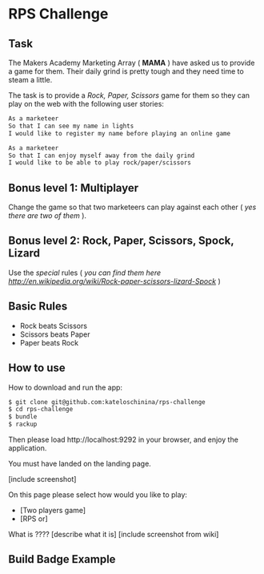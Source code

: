 # RPS Challenge

Task
----

The Makers Academy Marketing Array ( **MAMA** ) have asked us to provide a game for them. Their daily grind is pretty tough and they need time to steam a little.

The task is to provide a _Rock, Paper, Scissors_ game for them so they can play on the web with the following user stories:

```sh
As a marketeer
So that I can see my name in lights
I would like to register my name before playing an online game

As a marketeer
So that I can enjoy myself away from the daily grind
I would like to be able to play rock/paper/scissors
```
## Bonus level 1: Multiplayer

Change the game so that two marketeers can play against each other ( _yes there are two of them_ ).

## Bonus level 2: Rock, Paper, Scissors, Spock, Lizard

Use the _special_ rules ( _you can find them here http://en.wikipedia.org/wiki/Rock-paper-scissors-lizard-Spock_ )

## Basic Rules

- Rock beats Scissors
- Scissors beats Paper
- Paper beats Rock

## How to use

How to download and run the app:

```sh
$ git clone git@github.com:kateloschinina/rps-challenge
$ cd rps-challenge
$ bundle
$ rackup
```
Then please load http://localhost:9292 in your browser, and enjoy the application.

You must have landed on the landing page.

[include screenshot]

On this page please select how would you like to play:
* [Two players game]
* [RPS or]



What is ????
[describe what it is]
[include screenshot from wiki]


Build Badge Example
------------------
